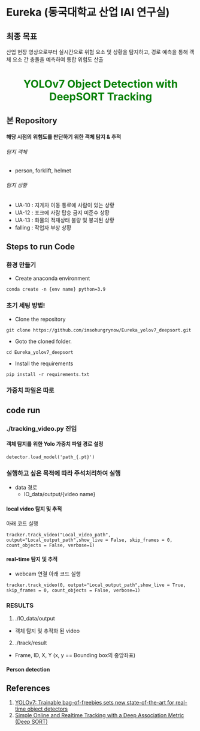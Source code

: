 # Eureka (동국대학교 산업 IAI 연구실)  
## 최종 목표
산업 현장 영상으로부터 실시간으로 위험 요소 및 상황을 탐지하고, 경로 예측을 통해 객체 요소 간 충돌을 예측하여 통합 위험도 산출  
<H1 align="center"><font color="green">
YOLOv7 Object Detection with DeepSORT Tracking</font></H1>

## 본 Repository
#### 해당 시점의 위험도를 판단하기 위한 객체 탐지 & 추적
###### 탐지 객체
- person, forklift, helmet

###### 탐지 상황
- UA-10 : 지게차 이동 통로에 사람이 있는 상황
- UA-12 : 포크에 사람 탑승 금지 미준수 상황
- UA-13 : 화물의 적재상태 불량 및 붕괴된 상황
- falling : 작업자 부상 상황


## Steps to run Code  

### 환경 만들기
- Create anaconda environment
```
conda create -n {env name} python=3.9
```

### 초기 세팅 방법!

- Clone the repository
```
git clone https://github.com/imsohungrynow/Eureka_yolov7_deepsort.git
```
- Goto the cloned folder.
```
cd Eureka_yolov7_deepsort
```
- Install the requirements
```
pip install -r requirements.txt
```
### 가중치 파일은 따로

## code run
### ./tracking_video.py 진입

#### 객체 탐지를 위한 Yolo 가중치 파일 경로 설정
```
detector.load_model('path_{.pt}') 
```

### 실행하고 싶은 목적에 따라 주석처리하여 실행
- data 경로
  - IO_data/output/{video name}  

#### local video 탐지 및 추적 
아래 코드 실행 
```
tracker.track_video("Local_video_path", output="Local_output_path",show_live = False, skip_frames = 0, count_objects = False, verbose=1)

```
#### real-time 탐지 및 추적
- webcam 연결
아래 코드 실행
```
tracker.track_video(0, output="Local_output_path",show_live = True, skip_frames = 0, count_objects = False, verbose=1)
```

### RESULTS
1. ./IO_data/output
- 객체 탐지 및 추적화 된 video
2. ./track/result
- Frame, ID, X, Y (x, y == Bounding box의 중앙좌표)

#### Person detection

## References
1. [YOLOv7: Trainable bag-of-freebies sets new state-of-the-art for real-time object detectors](https://github.com/WongKinYiu/yolov7)
2. [Simple Online and Realtime Tracking with a Deep Association Metric (Deep SORT)](https://github.com/nwojke/deep_sort)
